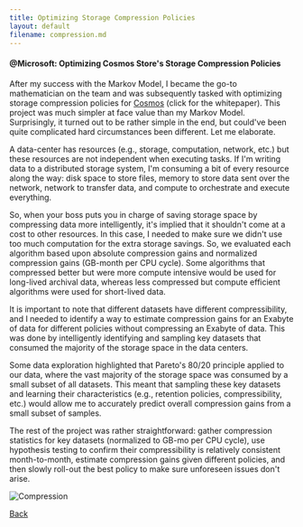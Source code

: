 ```yaml
---
title: Optimizing Storage Compression Policies
layout: default
filename: compression.md
--- 
```


#### @Microsoft: Optimizing Cosmos Store's Storage Compression Policies

After my success with the Markov Model, I became the go-to mathematician on the team and was subsequently tasked with optimizing storage compression policies for [Cosmos](http://vldb.org/pvldb/vol14/p3148-jindal.pdf) (click for the whitepaper). This project was much simpler at face value than my Markov Model. Surprisingly, it turned out to be rather simple in the end, but could've been quite complicated hard circumstances been different. Let me elaborate.

A data-center has resources (e.g., storage, computation, network, etc.) but these resources are not independent when executing tasks. If I'm writing data to a distributed storage system, I'm consuming a bit of every resource along the way: disk space to store files, memory to store data sent over the network, network to transfer data, and compute to orchestrate and execute everything.

So, when your boss puts you in charge of saving storage space by compressing data more intelligently, it's implied that it shouldn't come at a cost to other resources. In this case, I needed to make sure we didn't use too much computation for the extra storage savings. So, we evaluated each algorithm based upon absolute compression gains and normalized compression gains (GB-month per CPU cycle). Some algorithms that compressed better but were more compute intensive would be used for long-lived archival data, whereas less compressed but compute efficient algorithms were used for short-lived data.

It is important to note that different datasets have different compressibility, and I needed to identify a way to estimate compression gains for an Exabyte of data for different policies without compressing an Exabyte of data. This was done by intelligently identifying and sampling key datasets that consumed the majority of the storage space in the data centers.

Some data exploration highlighted that Pareto's 80/20 principle applied to our data, where the vast majority of the storage space was consumed by a small subset of all datasets. This meant that sampling these key datasets and learning their characteristics (e.g., retention policies, compressibility, etc.) would allow me to accurately predict overall compression gains from a small subset of samples.

The rest of the project was rather straightforward: gather compression statistics for key datasets (normalized to GB-mo per CPU cycle), use hypothesis testing to confirm their compressibility is relatively consistent month-to-month, estimate compression gains given different policies, and then slowly roll-out the best policy to make sure unforeseen issues don't arise.

![Compression](https://github.com/RicardoFrankBarrera/Professional-Portfolio/blob/main/Project%20one-pagers/04%20Optimize%20Data%20Compression%20Policies.jpg?raw=true)

[Back](./)
